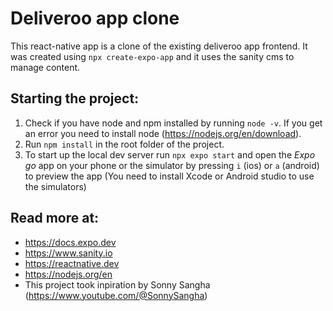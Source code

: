# Deliveroo app clone

This react-native app is a clone of the existing deliveroo app frontend. It was created using `npx create-expo-app` and it uses the sanity cms to manage content.



## Starting the project:
1. Check if you have node and npm installed by running `node -v`. If you get an error you need to install node (https://nodejs.org/en/download).
2. Run `npm install` in the root folder of the project.
3. To start up the local dev server run `npx expo start` and open the *Expo go* app on your phone or the simulator by pressing `i` (ios) or `a` (android) to preview the app (You need to install Xcode or Android studio to use the simulators)

## Read more at:
- https://docs.expo.dev
- https://www.sanity.io
- https://reactnative.dev
- https://nodejs.org/en
- This project took inpiration by Sonny Sangha (https://www.youtube.com/@SonnySangha)


